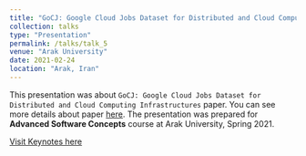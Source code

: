 ```yaml
---
title: "GoCJ: Google Cloud Jobs Dataset for Distributed and Cloud Computing Infrastructures (in Persian)"
collection: talks
type: "Presentation"
permalink: /talks/talk_5
venue: "Arak University"
date: 2021-02-24
location: "Arak, Iran"
---
```


This presentation was about `GoCJ: Google Cloud Jobs Dataset for Distributed and Cloud Computing Infrastructures` paper. You can see more details about paper [here](https://www.mdpi.com/2306-5729/3/4/38). The presentation was prepared for **Advanced Software Concepts** course at Arak University, Spring 2021.

[Visit Keynotes here](https://alirezasn.github.io/files/talks/talk_5_slides.pdf)